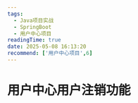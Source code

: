 ```yaml
---
tags:
  - Java项目实战
  - SpringBoot
  - 用户中心项目
readingTime: true
date: 2025-05-08 16:13:20
recommend: ['用户中心项目',6]
---
```

# 用户中心用户注销功能